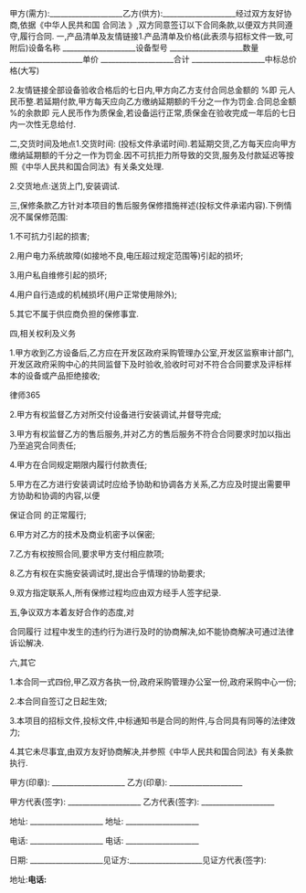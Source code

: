 
 甲方(需方):____________________乙方(供方):____________________经过双方友好协商,依据《中华人民共和国
合同法
》,双方同意签订以下合同条款,以便双方共同遵守,履行合同. 
 一,产品清单及友情链接1.产品清单及价格(此表须与招标文件一致,可附后)设备名称 ____________________设备型号 ____________________数量 ____________________单价 ____________________合计 ____________________中标总价格(大写)
 
 2.友情链接全部设备验收合格后的七日内,甲方向乙方支付合同总金额的 %即 元人民币整.若延期付款,甲方每天应向乙方缴纳延期额的千分之一作为罚金.合同总金额 %的余款即 元人民币作为质保金,若设备运行正常,质保金在验收完成一年后的七日内一次性无息给付.
 
 二,交货时间及地点1.交货时间: (投标文件承诺时间).若延期交货,乙方每天应向甲方缴纳延期额的千分之一作为罚金.因不可抗拒力所导致的交货,服务及付款延迟等按照《中华人民共和国合同法》有关条文处理.
 
 2.交货地点:送货上门,安装调试.
 
 三,保修条款乙方针对本项目的售后服务保修措施祥述(投标文件承诺内容).下例情况不属保修范围:
 
 1.不可抗力引起的损害;
 
 2.用户电力系统故障(如接地不良,电压超过规定范围等)引起的损坏;
 
 3.用户私自维修引起的损坏;
 
 4.用户自行造成的机械损坏(用户正常使用除外);
 
 5.其它不属于供应商负担的保修事宜.
 
 四,相关权利及义务
 
 1.甲方收到乙方设备后,乙方应在开发区政府采购管理办公室,开发区监察审计部门,开发区政府采购中心的共同监督下及时验收,验收时可对不符合合同要求及评标样本的设备或产品拒绝接收;
 




 
律师365






 2.甲方有权监督乙方对所交付设备进行安装调试,并督导完成;

 

 3.甲方有权监督乙方的售后服务,并对乙方的售后服务不符合合同要求时加以指出乃至追究合同责任;

 

 4.甲方在合同规定期限内履行付款责任;

 

 5.甲方在乙方进行安装调试时应给予协助和协调各方关系,乙方应及时提出需要甲方协助和协调的内容,以便

保证合同
的正常履行;

 

 6.甲方对乙方的技术及商业机密予以保密;

 

 7.乙方有权按照合同,要求甲方支付相应款项;

 

 8.乙方有权在实施安装调试时,提出合乎情理的协助要求;

 

 9.双方指定联系人,所有保修过程均应由双方经手人签字纪录.

 

 五,争议双方本着友好合作的态度,对

合同履行
过程中发生的违约行为进行及时的协商解决,如不能协商解决可通过法律诉讼解决.

 

 六,其它

 

 1.本合同一式四份,甲乙双方各执一份,政府采购管理办公室一份,政府采购中心一份;

 

 2.本合同自签订之日起生效;

 

 3.本项目的招标文件,投标文件,中标通知书是合同的附件,与合同具有同等的法律效力;

 

 4.其它未尽事宜,由双方友好协商解决,并参照《中华人民共和国合同法》有关条款执行.

 

 甲方(印章): ____________________ 乙方(印章): ____________________

 

 甲方代表(签字): ____________________ 乙方代表(签字): ____________________

 

 地址: ____________________ 地址: ____________________

 

 电话: ____________________ 电话: ____________________

 

 日期: ____________________见证方:____________________见证方代表(签字):

 

 地址:____________________电话:____________________ 


 

 
 
 
 
 
  


  
 

  


  


  
 
 
 
 

